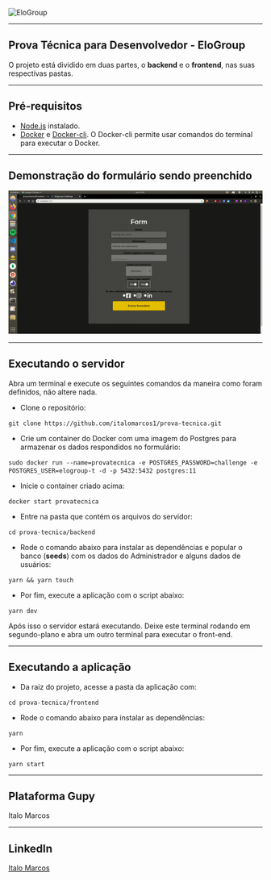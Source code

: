 ![EloGroup](EloGroup.png)

---
Prova Técnica para Desenvolvedor - EloGroup
---

O projeto está dividido em duas partes, o **backend** e o **frontend**, nas suas respectivas pastas.

---
Pré-requisitos
---

- [Node.js](https://nodejs.org/en/download/) instalado.
- [Docker](https://docs.docker.com/install/) e [Docker-cli](https://docs.docker.com/install/linux/docker-ce/ubuntu/#install-docker-engine---community-1). O Docker-cli permite usar comandos do terminal para executar o Docker.

---
Demonstração do formulário sendo preenchido
---

![demo](./take1.gif)


---
Executando o servidor
---

Abra um terminal e execute os seguintes comandos da maneira como foram definidos, não altere nada.

- Clone o repositório:
```
git clone https://github.com/italomarcos1/prova-tecnica.git
```
- Crie um container do Docker com uma imagem do Postgres para armazenar os dados respondidos no formulário: 
```
sudo docker run --name=provatecnica -e POSTGRES_PASSWORD=challenge -e POSTGRES_USER=elogroup-t -d -p 5432:5432 postgres:11
```
- Inicie o container criado acima:
```
docker start provatecnica
```
- Entre na pasta que contém os arquivos do servidor:
```
cd prova-tecnica/backend
```
- Rode o comando abaixo para instalar as dependências e popular o banco (**seeds**) com os dados do Administrador e alguns dados de usuários:
```
yarn && yarn touch
```
- Por fim, execute a aplicação com o script abaixo:

```
yarn dev
```

Após isso o servidor estará executando. Deixe este terminal rodando em segundo-plano e abra um outro terminal para executar o front-end.

---
Executando a aplicação
---

- Da raiz do projeto, acesse a pasta da aplicação com:
```
cd prova-tecnica/frontend
```
- Rode o comando abaixo para instalar as dependências:
```
yarn 
```
- Por fim, execute a aplicação com o script abaixo:

```
yarn start
```

---
Plataforma Gupy
---
Italo Marcos

---
LinkedIn
---
[Italo Marcos](https://www.linkedin.com/in/italomarcos1)